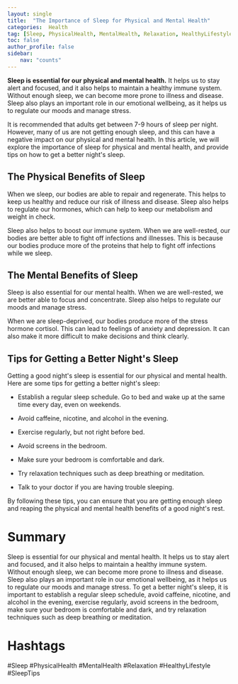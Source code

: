 ```yaml
---
layout: single
title:  "The Importance of Sleep for Physical and Mental Health"
categories:  Health
tag: [Sleep, PhysicalHealth, MentalHealth, Relaxation, HealthyLifestyle, SleepTips, ]
toc: false
author_profile: false
sidebar:
    nav: "counts"
---
```

    
**Sleep is essential for our physical and mental health.** It helps us to stay alert and focused, and it also helps to maintain a healthy immune system. Without enough sleep, we can become more prone to illness and disease. Sleep also plays an important role in our emotional wellbeing, as it helps us to regulate our moods and manage stress.

It is recommended that adults get between 7-9 hours of sleep per night. However, many of us are not getting enough sleep, and this can have a negative impact on our physical and mental health. In this article, we will explore the importance of sleep for physical and mental health, and provide tips on how to get a better night's sleep.

## The Physical Benefits of Sleep

When we sleep, our bodies are able to repair and regenerate. This helps to keep us healthy and reduce our risk of illness and disease. Sleep also helps to regulate our hormones, which can help to keep our metabolism and weight in check.

Sleep also helps to boost our immune system. When we are well-rested, our bodies are better able to fight off infections and illnesses. This is because our bodies produce more of the proteins that help to fight off infections while we sleep.

## The Mental Benefits of Sleep

Sleep is also essential for our mental health. When we are well-rested, we are better able to focus and concentrate. Sleep also helps to regulate our moods and manage stress.

When we are sleep-deprived, our bodies produce more of the stress hormone cortisol. This can lead to feelings of anxiety and depression. It can also make it more difficult to make decisions and think clearly.

## Tips for Getting a Better Night's Sleep

Getting a good night's sleep is essential for our physical and mental health. Here are some tips for getting a better night's sleep:

* Establish a regular sleep schedule. Go to bed and wake up at the same time every day, even on weekends.

* Avoid caffeine, nicotine, and alcohol in the evening.

* Exercise regularly, but not right before bed.

* Avoid screens in the bedroom.

* Make sure your bedroom is comfortable and dark.

* Try relaxation techniques such as deep breathing or meditation.

* Talk to your doctor if you are having trouble sleeping.

By following these tips, you can ensure that you are getting enough sleep and reaping the physical and mental health benefits of a good night's rest. 

# Summary 

Sleep is essential for our physical and mental health. It helps us to stay alert and focused, and it also helps to maintain a healthy immune system. Without enough sleep, we can become more prone to illness and disease. Sleep also plays an important role in our emotional wellbeing, as it helps us to regulate our moods and manage stress. To get a better night's sleep, it is important to establish a regular sleep schedule, avoid caffeine, nicotine, and alcohol in the evening, exercise regularly, avoid screens in the bedroom, make sure your bedroom is comfortable and dark, and try relaxation techniques such as deep breathing or meditation. 

# Hashtags

#Sleep #PhysicalHealth #MentalHealth #Relaxation #HealthyLifestyle #SleepTips